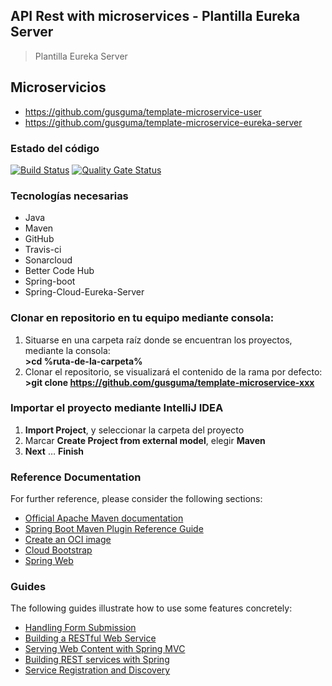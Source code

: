 ## API Rest with microservices - Plantilla Eureka Server
> Plantilla Eureka Server

## Microservicios
* https://github.com/gusguma/template-microservice-user
* https://github.com/gusguma/template-microservice-eureka-server

### Estado del código

[![Build Status](https://travis-ci.org/gusguma/template-microservice-eureka-server.svg?branch=develop)](https://travis-ci.org/gusguma/template-microservice-user)
[![Quality Gate Status](https://sonarcloud.io/api/project_badges/measure?project=es.gusguma%3Atemplate-microservice-eureka-server&metric=alert_status)](https://sonarcloud.io/dashboard?id=es.gusguma%3Atemplate-microservice-eureka-server)

### Tecnologías necesarias
* Java
* Maven
* GitHub
* Travis-ci
* Sonarcloud
* Better Code Hub
* Spring-boot
* Spring-Cloud-Eureka-Server

### Clonar en repositorio en tu equipo mediante consola:
1. Situarse en una carpeta raíz donde se encuentran los proyectos, mediante la consola:  
 **>cd %ruta-de-la-carpeta%**
1. Clonar el repositorio, se visualizará el contenido de la rama por defecto:  
 **>git clone https://github.com/gusguma/template-microservice-xxx**

### Importar el proyecto mediante IntelliJ IDEA
1. **Import Project**, y seleccionar la carpeta del proyecto
1. Marcar **Create Project from external model**, elegir **Maven**
1. **Next** … **Finish**

### Reference Documentation
For further reference, please consider the following sections:

* [Official Apache Maven documentation](https://maven.apache.org/guides/index.html)
* [Spring Boot Maven Plugin Reference Guide](https://docs.spring.io/spring-boot/docs/2.3.2.RELEASE/maven-plugin/reference/html/)
* [Create an OCI image](https://docs.spring.io/spring-boot/docs/2.2.5.RELEASE/maven-plugin/reference/html/#build-image)
* [Cloud Bootstrap](https://spring.io/projects/spring-cloud-commons)
* [Spring Web](https://docs.spring.io/spring-boot/docs/2.3.2.RELEASE/reference/htmlsingle/#boot-features-developing-web-applications)

### Guides
The following guides illustrate how to use some features concretely:

* [Handling Form Submission](https://spring.io/guides/gs/handling-form-submission/)
* [Building a RESTful Web Service](https://spring.io/guides/gs/rest-service/)
* [Serving Web Content with Spring MVC](https://spring.io/guides/gs/serving-web-content/)
* [Building REST services with Spring](https://spring.io/guides/tutorials/bookmarks/)
* [Service Registration and Discovery](https://spring.io/guides/gs/service-registration-and-discovery/)

